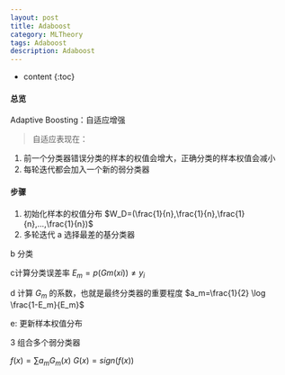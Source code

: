 ```yaml
---
layout: post
title: Adaboost 
category: MLTheory
tags: Adaboost
description: Adaboost
---
```

* content
{:toc}


#### 总览
Adaptive Boosting：自适应增强
>自适应表现在：
1. 前一个分类器错误分类的样本的权值会增大，正确分类的样本权值会减小
2. 每轮迭代都会加入一个新的弱分类器



#### 步骤
1. 初始化样本的权值分布 $W_D=(\frac{1}{n},\frac{1}{n},\frac{1}{n},...,\frac{1}{n})$ 
2. 多轮迭代
a 选择最差的基分类器  

b 分类  

c计算分类误差率  $E_m=p(Gm(xi))\neq y_i$

d 计算 $G_m$ 的系数，也就是最终分类器的重要程度 $a_m=\frac{1}{2} \log \frac{1-E_m}{E_m}$

e: 更新样本权值分布

3 组合多个弱分类器

$f(x)=\sum a_m G_m(x)$
$G(x)=sign(f(x))$